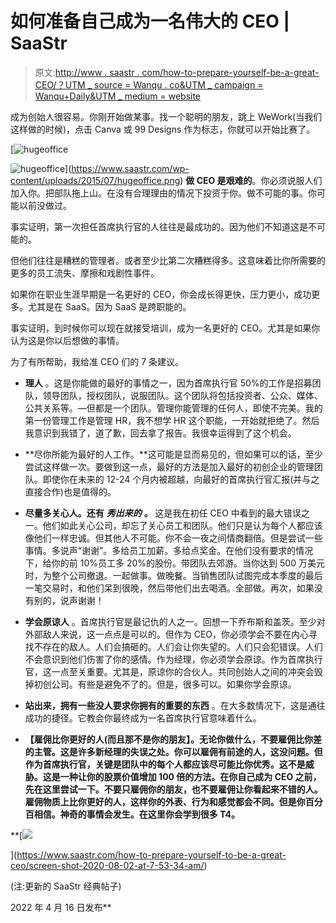 # 如何准备自己成为一名伟大的 CEO | SaaStr

> 原文:[http://www . saastr . com/how-to-prepare-yourself-be-a-great-CEO/？UTM _ source = Wanqu . co&UTM _ campaign = Wanqu+Daily&UTM _ medium = website](http://www.saastr.com/how-to-prepare-yourself-to-be-a-great-ceo/?utm_source=wanqu.co&utm_campaign=Wanqu+Daily&utm_medium=website)



成为创始人很容易。你刚开始做某事。找一个聪明的朋友，跳上 WeWork(当我们这样做的时候)，点击 Canva 或 99 Designs 作为标志，你就可以开始比赛了。

[![hugeoffice](../Images/72b938ed9ae09f3f8c8fc2a1f8d869f6.png)

<noscript><img class="alignright wp-image-7651" src="../Images/72b938ed9ae09f3f8c8fc2a1f8d869f6.png" alt="hugeoffice" data-original-src="https://www.saastr.com/wp-content/uploads/2015/07/hugeoffice-1024x640.png"/></noscript>](https://www.saastr.com/wp-content/uploads/2015/07/hugeoffice.png) **做 CEO 是艰难的**。你必须说服人们加入你。把部队拖上山。在没有合理理由的情况下投资于你。做不可能的事。你可能以前没做过。

事实证明，第一次担任首席执行官的人往往是最成功的。因为他们不知道这是不可能的。

但他们往往是糟糕的管理者。或者至少比第二次糟糕得多。这意味着比你所需要的更多的员工流失、摩擦和戏剧性事件。

如果你在职业生涯早期是一名更好的 CEO，你会成长得更快，压力更小，成功更多。尤其是在 SaaS。因为 SaaS 是跨职能的。

事实证明，到时候你可以现在就接受培训，成为一名更好的 CEO。尤其是如果你认为这是你以后想做的事情。

为了有所帮助，我给准 CEO 们的 7 条建议。

*   **理人** 。这是你能做的最好的事情之一，因为首席执行官 50%的工作是招募团队，领导团队，授权团队，说服团队。这个团队将包括投资者、公众、媒体、公共关系等。—但都是一个团队。管理你能管理的任何人，即使不完美。我的第一份管理工作是管理 HR，我不想学 HR 这个职能，一开始就拒绝了。然后我意识到我错了，道了歉，回去拿了报告。我很幸运得到了这个机会。

*   **尽你所能为最好的人工作。**这可能是显而易见的，但如果可以的话，至少尝试这样做一次。要做到这一点，最好的方法是加入最好的初创企业的管理团队。即使你在未来的 12-24 个月内被超越，向最好的首席执行官汇报(并与之直接合作)也是值得的。

*   **尽量多关心人。还有** ***秀出来的*** **。** 这是我在初任 CEO 中看到的最大错误之一。他们如此关心公司，却忘了关心员工和团队。他们只是认为每个人都应该像他们一样忠诚。但其他人不可能。你不会一夜之间情商翻倍。但是尝试一些事情。多说声“谢谢”。多给员工加薪。多给点奖金。在他们没有要求的情况下，给你的前 10%员工多 20%的股份。带团队去郊游。当你达到 500 万美元时，为整个公司撤退。一起做事。做晚餐。当销售团队试图完成本季度的最后一笔交易时，和他们呆到很晚，然后带他们出去喝酒。全部做。再次，如果没有别的，说声谢谢！

*   **学会原谅人** 。首席执行官是最记仇的人之一。回想一下乔布斯和盖茨。至少对外部敌人来说，这一点点是可以的。但作为 CEO，你必须学会不要在内心寻找不存在的敌人。人们会搞砸的。人们会让你失望的。人们只会犯错误。人们不会意识到他们伤害了你的感情。作为经理，你必须学会原谅。作为首席执行官，这一点至关重要。尤其是，原谅你的合伙人。共同创始人之间的冲突会毁掉初创公司。有些是避免不了的。但是，很多可以。如果你学会原谅。

*   **站出来，拥有一些没人要求你拥有的重要的东西** 。在大多数情况下，这是通往成功的捷径。它教会你最终成为一名首席执行官意味着什么。

*   **【雇佣比你更好的人(而且那不是你的朋友】。无论你做什么，不要雇佣比你差的主管。这是许多新经理的失误之处。你可以雇佣有前途的人，这没问题。但作为首席执行官，关键是团队中的每个人都应该尽可能比你优秀。这不是威胁。这是一种让你的股票价值增加 100 倍的方法。在你自己成为 CEO 之前，先在这里尝试一下。不要只雇佣你的朋友，也不要雇佣让你看起来不错的人。雇佣物质上比你更好的人，这样你的外表、行为和感觉都会不同。但是你百分百相信。神奇的事情会发生。在这里你会学到很多 T4。**

 **[![](../Images/4bc46f45b9705c6d127c592093bc9bd8.png)

<noscript><img loading="lazy" class="aligncenter size-full wp-image-83174" src="../Images/4bc46f45b9705c6d127c592093bc9bd8.png" alt="" srcset="https://www.saastr.com/wp-content/uploads/2019/11/Screen-Shot-2020-08-02-at-7.53.34-AM.png 964w, https://www.saastr.com/wp-content/uploads/2019/11/Screen-Shot-2020-08-02-at-7.53.34-AM-480x188.png 480w" sizes="(min-width: 0px) and (max-width: 480px) 480px, (min-width: 481px) 964px, 100vw" data-original-src="https://www.saastr.com/wp-content/uploads/2019/11/Screen-Shot-2020-08-02-at-7.53.34-AM.png"/></noscript>](https://www.saastr.com/how-to-prepare-yourself-to-be-a-great-ceo/screen-shot-2020-08-02-at-7-53-34-am/) 

(注:更新的 SaaStr 经典帖子)

2022 年 4 月 16 日发布** 